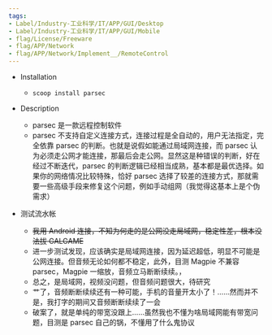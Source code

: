 ```yaml
---
tags:
- Label/Industry-工业科学/IT/APP/GUI/Desktop
- Label/Industry-工业科学/IT/APP/GUI/Mobile
- flag/License/Freeware
- flag/APP/Network
- flag/APP/Network/Implement__/RemoteControl
---
```


- Installation
    - `scoop install parsec`

- Description
    - parsec 是一款远程控制软件
    - parsec 不支持自定义连接方式，连接过程是全自动的，用户无法指定，完全依靠 parsec 的判断。也就是说假如能通过局域网连接，而 parsec 认为必须走公网才能连接，那最后会走公网。显然这是种错误的判断，好在经过不断迭代，parsec 的判断逻辑已经相当成熟，基本都是最优选择。如果你的网络情况比较特殊，恰好 parsec 选择了较差的连接方式，那就需要一些高级手段来修复这个问题，例如手动组网（我觉得这基本上是个伪需求）

- 测试流水帐
    - ~~我用 Android 连接，不知为何走的是公网没走局域网，稳定性差，根本没法拔 GALGAME~~
    - 进一步测试发现，应该确实是局域网连接，因为延迟超低，明显不可能是公网连接。但音频无论如何都不稳定，此外，目测 Magpie 不兼容 parsec，Magpie 一缩放，音频立马断断续续。，
    - 总之，是局域网，视频没问题，但音频问题很大，待研究
    - 艹了，音频断断续续还有一种可能，手机的音量开太小了！……然而并不是，我打字的期间又音频断断续续了一会
    - 破案了，就是单纯的带宽没跟上……虽然我也不懂为啥局域网能有带宽问题，目测是 parsec 自己的锅，不懂用了什么鬼协议
